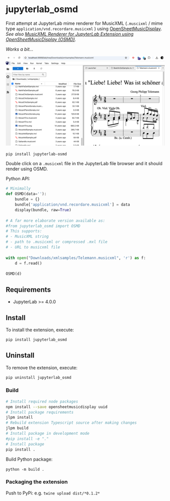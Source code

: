 # jupyterlab_osmd

First attempt at JupyterLab mime renderer for MusicXML (`.muscixml` / mime type `application/vnd.recordare.musicxml` ) using [OpenSheetMusicDisplay](https://github.com/opensheetmusicdisplay/opensheetmusicdisplay/). *See also [MusicXML Renderer for JupyterLab Extension using OpenSheetMusicDisplay (OSMD)](https://blog.ouseful.info/2024/11/20/musicxml-renderer-for-jupterlab-extension/).*

*Works a bit...*

![](images/screenshot.png)

`pip install jupyterlab-osmd`

Double click on a `.musicxml` file in the JupyterLab file browser and it should render using OSMD.

Python API:

```python
# Minimally
def OSMD(data=''):
    bundle = {}
    bundle['application/vnd.recordare.musicxml'] = data
    display(bundle, raw=True)

# A far more elaborate version available as:
#from jupyterlab_osmd import OSMD
# This supports:
# - MusicXML string
# - path to .musicxml or compressed .mxl file
# - URL to musicxml file

with open("Downloads/xmlsamples/Telemann.musicxml", 'r') as f:
    d = f.read()

OSMD(d)
```

## Requirements

- JupyterLab >= 4.0.0

## Install

To install the extension, execute:

```bash
pip install jupyterlab_osmd
```

## Uninstall

To remove the extension, execute:

```bash
pip uninstall jupyterlab_osmd
```

### Build

```bash
# Install required node packages
npm install --save opensheetmusicdisplay uuid
# Install package requirements
jlpm install 
# Rebuild extension Typescript source after making changes
jlpm build
# Install package in development mode
#pip install -e "."
# Install package
pip install .
```

Build Python package:

`python -m build .`

### Packaging the extension

Push to PyPi: e.g. `twine upload dist/*0.1.2*`

